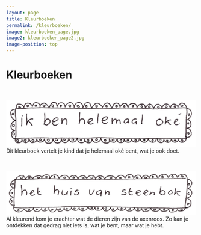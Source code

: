 ```yaml
---
layout: page
title: Kleurboeken
permalink: /kleurboeken/
image: kleurboeken_page.jpg
image2: kleurboeken_page2.jpg
image-position: top
---
```



# Kleurboeken

&nbsp;

![](/uploads/versions/ikbenhelemaaloke---x----1574-388x---.jpg)Dit kleurboek vertelt je kind dat je helemaal ok&eacute; bent, wat je ook doet.

&nbsp;

![](/uploads/versions/het-huis-van-steenbok---x----1733-399x---.jpg)Al kleurend kom je erachter wat de dieren zijn van de axenroos. Zo kan je ontdekken dat gedrag niet iets is, wat je bent, maar wat je hebt.

&nbsp;